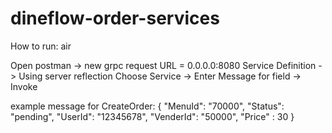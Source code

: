 # dineflow-order-services

How to run:
air

Open postman -> new grpc request
URL = 0.0.0.0:8080
Service Definition -> Using server reflection
Choose Service -> Enter Message for field -> Invoke

example message for CreateOrder:
{
"MenuId": "70000",
"Status": "pending",
"UserId": "12345678",
"VenderId": "50000",
"Price" : 30
}
